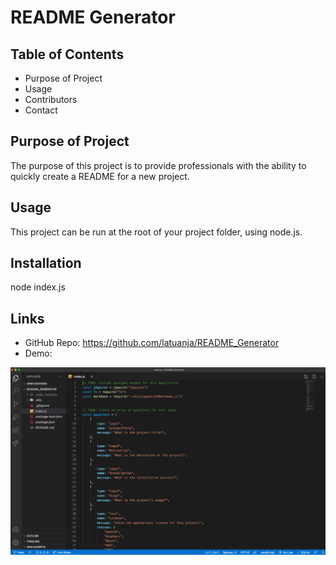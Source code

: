 # README Generator

## Table of Contents
* Purpose of Project
* Usage
* Contributors
* Contact


## Purpose of Project
The purpose of this project is to provide professionals with the ability to quickly create a README for a new project.

## Usage
This project can be run at the root of your project folder, using node.js.

## Installation
node index.js

## Links
* GitHub Repo: https://github.com/latuanja/README_Generator
* Demo: 

![image](assets/page_screenshot.png)